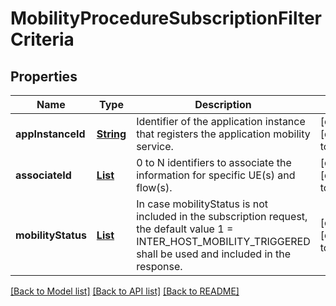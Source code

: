 # MobilityProcedureSubscriptionFilterCriteria
## Properties

Name | Type | Description | Notes
------------ | ------------- | ------------- | -------------
**appInstanceId** | [**String**](string.md) | Identifier of the application instance that registers the application mobility service. | [optional] [default to null]
**associateId** | [**List**](AssociateId.md) | 0 to N identifiers to associate the information for specific UE(s) and flow(s). | [optional] [default to null]
**mobilityStatus** | [**List**](MobilityStatus.md) | In case mobilityStatus is not included in the subscription request, the default value 1 &#x3D; INTER_HOST_MOBILITY_TRIGGERED shall be used and included in the response. | [optional] [default to null]

[[Back to Model list]](../README.md#documentation-for-models) [[Back to API list]](../README.md#documentation-for-api-endpoints) [[Back to README]](../README.md)

